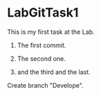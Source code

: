 # LabGitTask1
This is my first task at the Lab.
1. The first commit.

2. The second one.

3. and the third and the last.

Create branch "Develope".
